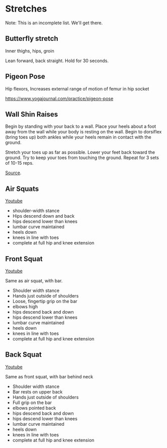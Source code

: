 # Stretches

Note: This is an incomplete list. We'll get there. 

## Butterfly stretch

Inner thighs, hips, groin

Lean forward, back straight. Hold for 30 seconds.

## Pigeon Pose

Hip flexors, Increases external range of motion of femur in hip socket

https://www.yogajournal.com/practice/pigeon-pose

## Wall Shin Raises

Begin by standing with your back to a wall. Place your heels about a foot away from the wall while your body is resting on the wall. Begin to dorsiflex (bring toes up) both ankles while your heels remain in contact with the ground.

Stretch your toes up as far as possible. Lower your feet back toward the ground. Try to keep your toes from touching the ground. Repeat for 3 sets of 10-15 reps.

[Source](https://www.bodybuilding.com/content/4-stretches-to-combat-shin-splints.html).

## Air Squats

[Youtube](https://www.youtube.com/watch?v=C_VtOYc6j5c)

- shoulder-width stance
- Hips descend down and back
- hips descend lower than knees
- lumbar curve maintained
- heels down
- knees in line with toes
- complete at full hip and knee extension

## Front Squat

[Youtube](https://www.youtube.com/watch?v=m4ytaCJZpl0&list=PLBrgqsGCyn2xQVBgDaemdoK8TJlgSpX0G&index=2)

Same as air squat, with bar.

- Shoulder width stance
- Hands just outside of shoulders
- Loose, fingertip grip on the bar
- elbows high
- hips descend back and down
- hips descend lower than knees
- lumbar curve maintained
- heels down
- knees in line with toes
- complete at full hip and knee extension

## Back Squat

[Youtube](https://www.youtube.com/watch?v=ultWZbUMPL8&list=PLBrgqsGCyn2xQVBgDaemdoK8TJlgSpX0G&index=3)

Same as front squat, with bar behind neck

- Shoulder width stance
- Bar rests on upper back
- Hands just outside of shoulders
- Full grip on the bar
- elbows pointed back
- hips descend back and down
- hips descend lower than knees
- lumbar curve maintained
- heels down
- knees in line with toes
- complete at full hip and knee extension
